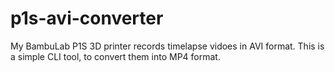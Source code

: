 # p1s-avi-converter

My BambuLab P1S 3D printer records timelapse vidoes in AVI format. This is a simple CLI tool, to convert them into MP4 format.
